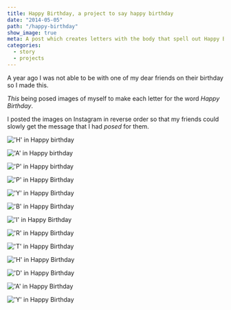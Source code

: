 ```yaml
---
title: Happy Birthday, a project to say happy birthday
date: "2014-05-05"
path: "/happy-birthday"
show_image: true
meta: A post which creates letters with the body that spell out Happy Birthday!
categories:
  - story
  - projects
---
```


A year ago I was not able to be with one of my dear friends on their birthday so I made this.

_This_ being posed images of myself to make each letter for the word _Happy Birthday_.

I posted the images on Instagram in reverse order so that my friends could slowly get the message that I had _posed_ for them.

!['H' in Happy birthday](https://yowainwright.imgix.net/hb/h.jpg)

!['A' in Happy birthday](https://yowainwright.imgix.net/hb/a.jpg)

!['P' in Happy birthday](https://yowainwright.imgix.net/hb/p.jpg)

!['P' in Happy Birthday](https://yowainwright.imgix.net/hb/p2.jpg)

!['Y' in Happy Birthday](https://yowainwright.imgix.net/hb/y.jpg)

!['B' in Happy Birthday](https://yowainwright.imgix.net/hb/b.jpg)

!['I' in Happy Birthday](https://yowainwright.imgix.net/hb/i.jpg)

!['R' in Happy Birthday](https://yowainwright.imgix.net/hb/r.jpg)

!['T' in Happy Birthday](https://yowainwright.imgix.net/hb/t.jpg)

!['H' in Happy Birthday](https://yowainwright.imgix.net/hb/h.jpg)

!['D' in Happy Birthday](https://yowainwright.imgix.net/hb/d.jpg)

!['A' in Happy Birthday](https://yowainwright.imgix.net/hb/a.jpg)

!['Y' in Happy Birthday](https://yowainwright.imgix.net/hb/y2.jpg)
